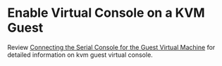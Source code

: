 # Enable Virtual Console on a KVM Guest

Review [Connecting the Serial Console for the Guest Virtual Machine](https://access.redhat.com/documentation/en-us/red_hat_enterprise_linux/7/html/virtualization_deployment_and_administration_guide/sect-domain_commands-connecting_the_serial_console_for_the_guest_virtual_machine) for detailed information on kvm guest virtual console.